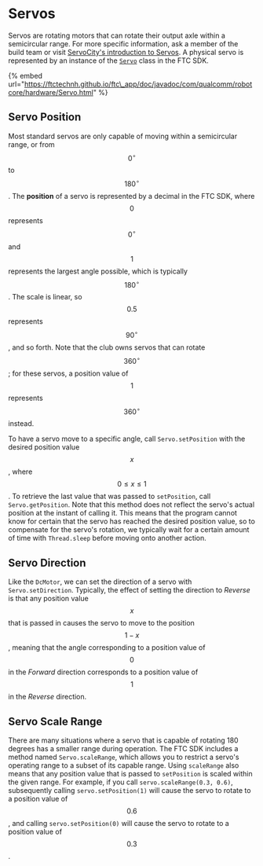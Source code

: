 # Servos

Servos are rotating motors that can rotate their output axle within a semicircular range. For more specific information, ask a member of the build team or visit [ServoCity's introduction to Servos](https://www.servocity.com/what-is-a-servo). A physical servo is represented by an instance of the [`Servo`](https://ftctechnh.github.io/ftc_app/doc/javadoc/com/qualcomm/robotcore/hardware/Servo.html) class in the FTC SDK.

{% embed url="https://ftctechnh.github.io/ftc\_app/doc/javadoc/com/qualcomm/robotcore/hardware/Servo.html" %}

## Servo Position

Most standard servos are only capable of moving within a semicircular range, or from $$0^\circ$$ to $$180^\circ$$. The **position** of a servo is represented by a decimal in the FTC SDK, where $$0$$ represents $$0^\circ$$ and $$1$$ represents the largest angle possible, which is typically $$180^\circ$$. The scale is linear, so $$0.5$$ represents $$90^\circ$$, and so forth. Note that the club owns servos that can rotate $$360^\circ$$; for these servos, a position value of $$1$$ represents $$360^\circ$$ instead.

To have a servo move to a specific angle, call `Servo.setPosition` with the desired position value $$x$$, where $$0\leq x\leq 1$$. To retrieve the last value that was passed to `setPosition`, call `Servo.getPosition`. Note that this method does not reflect the servo's actual position at the instant of calling it. This means that the program cannot know for certain that the servo has reached the desired position value, so to compensate for the servo's rotation, we typically wait for a certain amount of time with `Thread.sleep` before moving onto another action.

## Servo Direction

Like the `DcMotor`, we can set the direction of a servo with `Servo.setDirection`. Typically, the effect of setting the direction to _Reverse_ is that any position value $$x$$ that is passed in causes the servo to move to the position $$1-x$$, meaning that the angle corresponding to a position value of $$0$$ in the _Forward_ direction corresponds to a position value of $$1$$ in the _Reverse_ direction.

## Servo Scale Range

There are many situations where a servo that is capable of rotating 180 degrees has a smaller range during operation. The FTC SDK includes a method named `Servo.scaleRange`, which allows you to restrict a servo's operating range to a subset of its capable range. Using `scaleRange` also means that any position value that is passed to `setPosition` is scaled within the given range. For example, if you call `servo.scaleRange(0.3, 0.6)`, subsequently calling `servo.setPosition(1)` will cause the servo to rotate to a position value of $$0.6$$, and calling `servo.setPosition(0)` will cause the servo to rotate to a position value of $$0.3$$.

